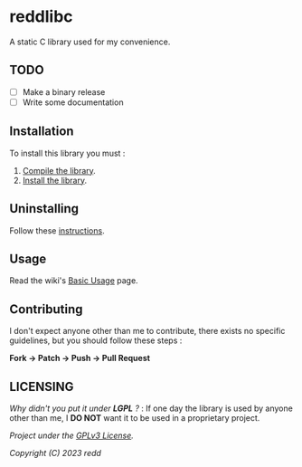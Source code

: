 # reddlibc

A static C library used for my convenience.

## TODO

- [ ] Make a binary release
- [ ] Write some documentation

## Installation
To install this library you must :

1. [Compile the library](https://github.com/redds-be/reddlibc/wiki/Compiling).
2. [Install the library](https://github.com/redds-be/reddlibc/wiki/Installing).

## Uninstalling
Follow these [instructions](https://github.com/redds-be/reddlibc/wiki/Uninstalling).

## Usage

Read the wiki's [Basic Usage](https://github.com/redds-be/reddlibc/wiki/Basic-Usage) page.

## Contributing

I don't expect anyone other than me to contribute, there exists no specific guidelines, but you should follow these steps :

**Fork -> Patch -> Push -> Pull Request**

## LICENSING

*Why didn't you put it under **LGPL** ?* : If one day the library is used by anyone other than me, I **DO NOT** want it to be used in a proprietary project.

*Project under the [GPLv3 License](https://www.gnu.org/licenses/gpl-3.0.html).*

*Copyright (C) 2023 redd*